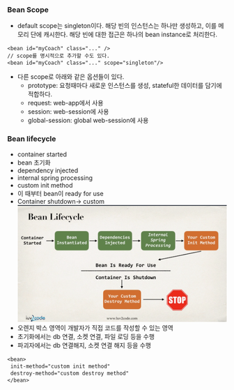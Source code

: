 ### Bean Scope
- default scope는 singleton이다. 해당 빈의 인스턴스는 하나만 생성하고, 이를 메모리 단에 캐시한다. 해당 빈에 대한 접근은 하나의 bean instance로 처리한다.
```
<bean id="myCoach" class="..." />
// scope를 명시적으로 추가할 수도 있다.
<bean id="myCoach" class="..." scope="singleton"/>
```
- 다른 scope로 아래와 같은 옵션들이 있다.
  - prototype: 요청때마다 새로운 인스턴스를 생성, stateful한 데이터를 담기에 적합하다.
  - request: web-app에서 사용
  - session: web-session에 사용
  - global-session: global web-session에 사용

### Bean lifecycle
- container started
- bean 초기화
- dependency injected
- internal spring processing
- custom init method
- 이 때부터 bean이 ready for use
- Container shutdown-> custom
![spring_bean_lifecycle](../../../images/spring_bean_lifecycle.png)
- 오렌지 박스 영역이 개발자가 직접 코드를 작성할 수 있는 영역
- 초기화에서는 db 연결, 소켓 연결, 파일 로딩 등을 수행
- 파괴자에서는 db 연결해지, 소켓 연결 해지 등을 수행
```
<bean>
 init-method="custom init method"
 destroy-method="custom destroy method"
</bean>
```

